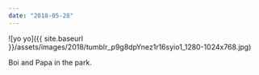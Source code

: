 ```yaml
---
date: "2018-05-28"
---
```


![yo yo]({{ site.baseurl }}/assets/images/2018/tumblr_p9g8dpYnez1r16syio1_1280-1024x768.jpg)

Boi and Papa in the park.
